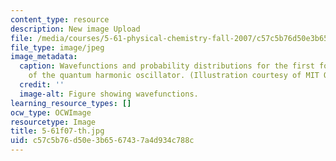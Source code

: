 ```yaml
---
content_type: resource
description: New image Upload
file: /media/courses/5-61-physical-chemistry-fall-2007/c57c5b76d50e3b6567437a4d934c788c_5-61f07-th.jpg
file_type: image/jpeg
image_metadata:
  caption: Wavefunctions and probability distributions for the first four energy levels
    of the quantum harmonic oscillator. (Illustration courtesy of MIT OpenCourseWare.)
  credit: ''
  image-alt: Figure showing wavefunctions.
learning_resource_types: []
ocw_type: OCWImage
resourcetype: Image
title: 5-61f07-th.jpg
uid: c57c5b76-d50e-3b65-6743-7a4d934c788c
---
```

